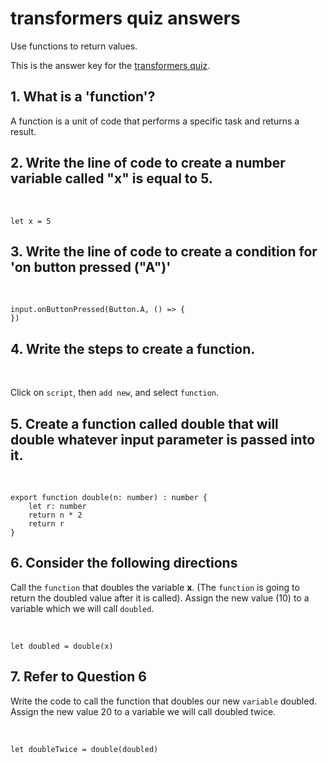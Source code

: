 # transformers quiz answers

Use functions to return values.

This is the answer key for the [transformers quiz](/lessons/transformers/quiz).

## 1. What is a 'function'?

A function is a unit of code that performs a specific task and returns a result.

## 2. Write the line of code to create a number variable called "x" is equal to 5.

<br/>

```
let x = 5
```

## 3. Write the line of code to create a condition for 'on button pressed ("A")'

<br/>

```
input.onButtonPressed(Button.A, () => {
})
```

## 4. Write the steps to create a function.

<br/>

Click on `script`, then `add new`, and select `function`.

## 5. Create a function called double that will double whatever input parameter is passed into it.

<br/>

```
export function double(n: number) : number {
    let r: number
    return n * 2
    return r
}
```

## 6. Consider the following directions

Call the `function` that doubles the variable **x**. (The `function` is going to return the doubled value after it is called). Assign the new value (10) to a variable which we will call `doubled`.

<br/>

```
let doubled = double(x)
```

## 7. Refer to Question 6

Write the code to call the function that doubles our new `variable` doubled. Assign the new value 20 to a variable we will call doubled twice.

<br/>

```
let doubleTwice = double(doubled)
```

